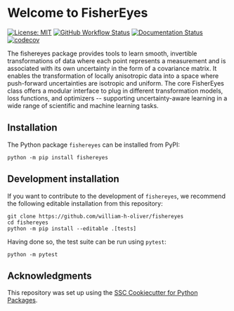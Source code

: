 # Welcome to FisherEyes

[![License: MIT](https://img.shields.io/badge/License-MIT-yellow.svg)](https://opensource.org/licenses/MIT)
[![GitHub Workflow Status](https://img.shields.io/github/actions/workflow/status/william-h-oliver/fishereyes/ci.yml?branch=main)](https://github.com/william-h-oliver/fishereyes/actions/workflows/ci.yml)
[![Documentation Status](https://readthedocs.org/projects/fishereyes/badge/)](https://fishereyes.readthedocs.io/)
[![codecov](https://codecov.io/gh/william-h-oliver/fishereyes/branch/main/graph/badge.svg)](https://codecov.io/gh/william-h-oliver/fishereyes)

The fishereyes package provides tools to learn smooth, invertible transformations of data where each point represents a measurement and is associated with its own uncertainty in the form of a covariance matrix. It enables the transformation of locally anisotropic data into a space where push-forward uncertainties are isotropic and uniform. The core FisherEyes class offers a modular interface to plug in different transformation models, loss functions, and optimizers -- supporting uncertainty-aware learning in a wide range of scientific and machine learning tasks.

## Installation

The Python package `fishereyes` can be installed from PyPI:

```
python -m pip install fishereyes
```

## Development installation

If you want to contribute to the development of `fishereyes`, we recommend
the following editable installation from this repository:

```
git clone https://github.com/william-h-oliver/fishereyes
cd fishereyes
python -m pip install --editable .[tests]
```

Having done so, the test suite can be run using `pytest`:

```
python -m pytest
```

## Acknowledgments

This repository was set up using the [SSC Cookiecutter for Python Packages](https://github.com/ssciwr/cookiecutter-python-package).
